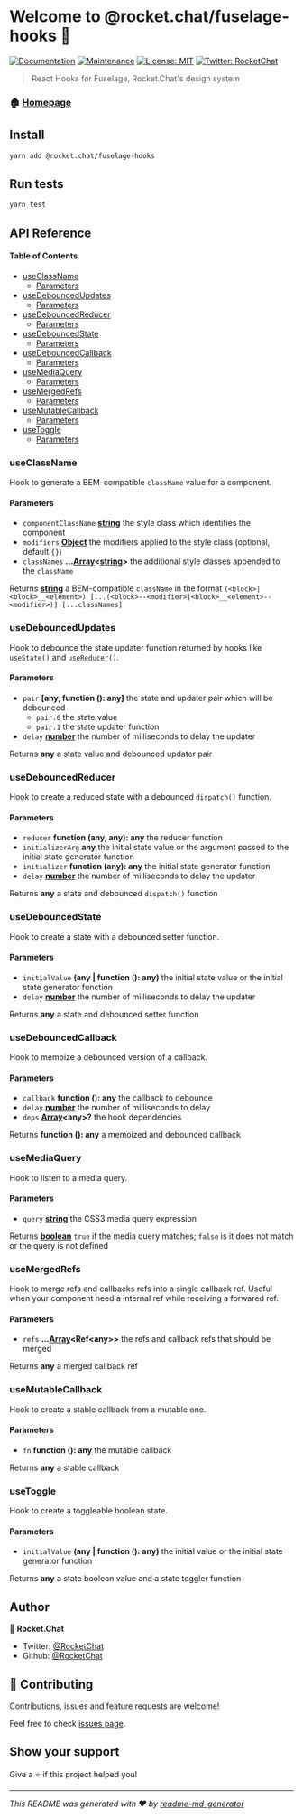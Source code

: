 # Welcome to @rocket.chat/fuselage-hooks 👋

[![Documentation](https://img.shields.io/badge/documentation-yes-brightgreen.svg)](https://github.com/RocketChat/Rocket.Chat.Fuselage#readme)
[![Maintenance](https://img.shields.io/badge/Maintained%3F-yes-green.svg)](https://github.com/RocketChat/Rocket.Chat.Fuselage/graphs/commit-activity)
[![License: MIT](https://img.shields.io/github/license/RocketChat/@rocket.chat/fuselage-hooks)](https://github.com/RocketChat/Rocket.Chat.Fuselage/blob/master/LICENSE)
[![Twitter: RocketChat](https://img.shields.io/twitter/follow/RocketChat.svg?style=social)](https://twitter.com/RocketChat)

> React Hooks for Fuselage, Rocket.Chat's design system

### 🏠 [Homepage](https://rocket.chat/Rocket.Chat.Fuselage)

## Install

```sh
yarn add @rocket.chat/fuselage-hooks
```

## Run tests

```sh
yarn test
```

## API Reference

<!-- Generated by documentation.js. Update this documentation by updating the source code. -->

#### Table of Contents

-   [useClassName](#useclassname)
    -   [Parameters](#parameters)
-   [useDebouncedUpdates](#usedebouncedupdates)
    -   [Parameters](#parameters-1)
-   [useDebouncedReducer](#usedebouncedreducer)
    -   [Parameters](#parameters-2)
-   [useDebouncedState](#usedebouncedstate)
    -   [Parameters](#parameters-3)
-   [useDebouncedCallback](#usedebouncedcallback)
    -   [Parameters](#parameters-4)
-   [useMediaQuery](#usemediaquery)
    -   [Parameters](#parameters-5)
-   [useMergedRefs](#usemergedrefs)
    -   [Parameters](#parameters-6)
-   [useMutableCallback](#usemutablecallback)
    -   [Parameters](#parameters-7)
-   [useToggle](#usetoggle)
    -   [Parameters](#parameters-8)

### useClassName

Hook to generate a BEM-compatible `className` value for a component.

#### Parameters

-   `componentClassName` **[string](https://developer.mozilla.org/docs/Web/JavaScript/Reference/Global_Objects/String)** the style class which identifies the component
-   `modifiers` **[Object](https://developer.mozilla.org/docs/Web/JavaScript/Reference/Global_Objects/Object)** the modifiers applied to the style class (optional, default `{}`)
-   `classNames` **...[Array](https://developer.mozilla.org/docs/Web/JavaScript/Reference/Global_Objects/Array)&lt;[string](https://developer.mozilla.org/docs/Web/JavaScript/Reference/Global_Objects/String)>** the additional style classes appended to the `className`

Returns **[string](https://developer.mozilla.org/docs/Web/JavaScript/Reference/Global_Objects/String)** a BEM-compatible `className` in the format
 `(<block>|<block>__<element>) [...(<block>--<modifier>|<block>__<element>--<modifier>)] [...classNames]`

### useDebouncedUpdates

Hook to debounce the state updater function returned by hooks like `useState()` and `useReducer()`.

#### Parameters

-   `pair` **\[any, function (): any]** the state and updater pair which will be debounced
    -   `pair.0`  the state value
    -   `pair.1`  the state updater function
-   `delay` **[number](https://developer.mozilla.org/docs/Web/JavaScript/Reference/Global_Objects/Number)** the number of milliseconds to delay the updater

Returns **any** a state value and debounced updater pair

### useDebouncedReducer

Hook to create a reduced state with a debounced `dispatch()` function.

#### Parameters

-   `reducer` **function (any, any): any** the reducer function
-   `initializerArg` **any** the initial state value or the argument passed to the initial state generator function
-   `initializer` **function (any): any** the initial state generator function
-   `delay` **[number](https://developer.mozilla.org/docs/Web/JavaScript/Reference/Global_Objects/Number)** the number of milliseconds to delay the updater

Returns **any** a state and debounced `dispatch()` function

### useDebouncedState

Hook to create a state with a debounced setter function.

#### Parameters

-   `initialValue` **(any | function (): any)** the initial state value or the initial state generator function
-   `delay` **[number](https://developer.mozilla.org/docs/Web/JavaScript/Reference/Global_Objects/Number)** the number of milliseconds to delay the updater

Returns **any** a state and debounced setter function

### useDebouncedCallback

Hook to memoize a debounced version of a callback.

#### Parameters

-   `callback` **function (): any** the callback to debounce
-   `delay` **[number](https://developer.mozilla.org/docs/Web/JavaScript/Reference/Global_Objects/Number)** the number of milliseconds to delay
-   `deps` **[Array](https://developer.mozilla.org/docs/Web/JavaScript/Reference/Global_Objects/Array)&lt;any>?** the hook dependencies

Returns **function (): any** a memoized and debounced callback

### useMediaQuery

Hook to listen to a media query.

#### Parameters

-   `query` **[string](https://developer.mozilla.org/docs/Web/JavaScript/Reference/Global_Objects/String)** the CSS3 media query expression

Returns **[boolean](https://developer.mozilla.org/docs/Web/JavaScript/Reference/Global_Objects/Boolean)** `true` if the media query matches; `false` is it does not match or the query is not defined

### useMergedRefs

Hook to merge refs and callbacks refs into a single callback ref. Useful when your component need a internal ref
while receiving a forwared ref.

#### Parameters

-   `refs` **...[Array](https://developer.mozilla.org/docs/Web/JavaScript/Reference/Global_Objects/Array)&lt;Ref&lt;any>>** the refs and callback refs that should be merged

Returns **any** a merged callback ref

### useMutableCallback

Hook to create a stable callback from a mutable one.

#### Parameters

-   `fn` **function (): any** the mutable callback

Returns **any** a stable callback

### useToggle

Hook to create a toggleable boolean state.

#### Parameters

-   `initialValue` **(any | function (): any)** the initial value or the initial state generator function

Returns **any** a state boolean value and a state toggler function

## Author

👤 **Rocket.Chat**

-   Twitter: [@RocketChat](https://twitter.com/RocketChat)
-   Github: [@RocketChat](https://github.com/RocketChat)

## 🤝 Contributing

Contributions, issues and feature requests are welcome!

Feel free to check [issues page](https://github.com/RocketChat/Rocket.Chat.Fuselage/issues).

## Show your support

Give a ⭐️ if this project helped you!

* * *

_This README was generated with ❤️ by [readme-md-generator](https://github.com/kefranabg/readme-md-generator)_

